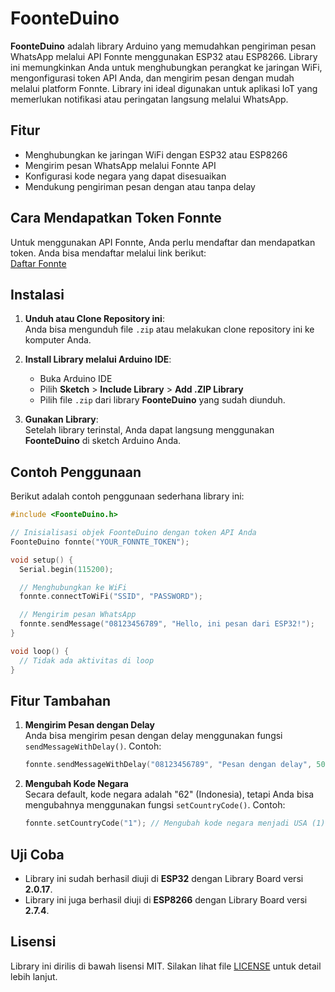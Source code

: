 # FoonteDuino

**FoonteDuino** adalah library Arduino yang memudahkan pengiriman pesan WhatsApp melalui API Fonnte menggunakan ESP32 atau ESP8266. Library ini memungkinkan Anda untuk menghubungkan perangkat ke jaringan WiFi, mengonfigurasi token API Anda, dan mengirim pesan dengan mudah melalui platform Fonnte. Library ini ideal digunakan untuk aplikasi IoT yang memerlukan notifikasi atau peringatan langsung melalui WhatsApp.

## Fitur

- Menghubungkan ke jaringan WiFi dengan ESP32 atau ESP8266
- Mengirim pesan WhatsApp melalui Fonnte API
- Konfigurasi kode negara yang dapat disesuaikan
- Mendukung pengiriman pesan dengan atau tanpa delay

## Cara Mendapatkan Token Fonnte

Untuk menggunakan API Fonnte, Anda perlu mendaftar dan mendapatkan token. Anda bisa mendaftar melalui link berikut:  
[Daftar Fonnte](https://bit.ly/daftar-fonnte)

## Instalasi

1. **Unduh atau Clone Repository ini**:  
   Anda bisa mengunduh file `.zip` atau melakukan clone repository ini ke komputer Anda.

2. **Install Library melalui Arduino IDE**:  
   - Buka Arduino IDE
   - Pilih **Sketch** > **Include Library** > **Add .ZIP Library**
   - Pilih file `.zip` dari library **FoonteDuino** yang sudah diunduh.

3. **Gunakan Library**:  
   Setelah library terinstal, Anda dapat langsung menggunakan **FoonteDuino** di sketch Arduino Anda.

## Contoh Penggunaan

Berikut adalah contoh penggunaan sederhana library ini:

```cpp
#include <FoonteDuino.h>

// Inisialisasi objek FoonteDuino dengan token API Anda
FoonteDuino fonnte("YOUR_FONNTE_TOKEN");

void setup() {
  Serial.begin(115200);

  // Menghubungkan ke WiFi
  fonnte.connectToWiFi("SSID", "PASSWORD");

  // Mengirim pesan WhatsApp
  fonnte.sendMessage("08123456789", "Hello, ini pesan dari ESP32!");
}

void loop() {
  // Tidak ada aktivitas di loop
}
```

## Fitur Tambahan

1. **Mengirim Pesan dengan Delay**  
   Anda bisa mengirim pesan dengan delay menggunakan fungsi `sendMessageWithDelay()`. Contoh:
   ```cpp
   fonnte.sendMessageWithDelay("08123456789", "Pesan dengan delay", 5000); // Delay 5 detik
   ```

2. **Mengubah Kode Negara**  
   Secara default, kode negara adalah "62" (Indonesia), tetapi Anda bisa mengubahnya menggunakan fungsi `setCountryCode()`. Contoh:
   ```cpp
   fonnte.setCountryCode("1"); // Mengubah kode negara menjadi USA (1)
   ```

## Uji Coba

- Library ini sudah berhasil diuji di **ESP32** dengan Library Board versi **2.0.17**.
- Library ini juga berhasil diuji di **ESP8266** dengan Library Board versi **2.7.4**.

## Lisensi

Library ini dirilis di bawah lisensi MIT. Silakan lihat file [LICENSE](./LICENSE) untuk detail lebih lanjut.
